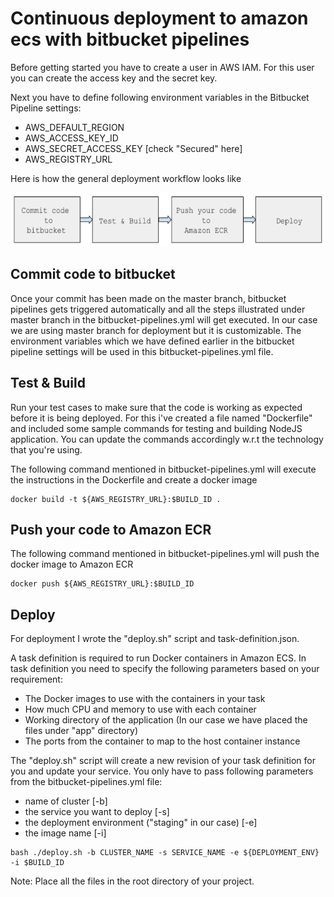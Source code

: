 # Continuous deployment to amazon ecs with bitbucket pipelines

Before getting started you have to create a user in AWS IAM. For this user you can create the access key and the secret key.

Next you have to define following environment variables in the Bitbucket Pipeline settings:

- AWS\_DEFAULT\_REGION
- AWS\_ACCESS\_KEY\_ID
- AWS\_SECRET\_ACCESS\_KEY [check &quot;Secured&quot; here]
- AWS\_REGISTRY\_URL

Here is how the general deployment workflow looks like

![workflow](/workflow.png?raw=true "")

## Commit code to bitbucket

Once your commit has been made on the master branch, bitbucket pipelines gets triggered automatically and all the steps illustrated under master branch in the bitbucket-pipelines.yml will get executed. In our case we are using master branch for deployment but it is customizable. The environment variables which we have defined earlier in the bitbucket pipeline settings will be used in this bitbucket-pipelines.yml file.

## Test &amp; Build

Run your test cases to make sure that the code is working as expected before it is being deployed. For this i&#39;ve created a file named &quot;Dockerfile&quot; and included some sample commands for testing and building NodeJS application. You can update the commands accordingly w.r.t the technology that you&#39;re using.

The following command mentioned in bitbucket-pipelines.yml will execute the instructions in the Dockerfile and create a docker image

    docker build -t ${AWS_REGISTRY_URL}:$BUILD_ID .

## Push your code to Amazon ECR

The following command mentioned in bitbucket-pipelines.yml will push the docker image to Amazon ECR

    docker push ${AWS_REGISTRY_URL}:$BUILD_ID

## Deploy

For deployment I wrote the &quot;deploy.sh&quot; script and task-definition.json.

A task definition is required to run Docker containers in Amazon ECS. In task definition you need to specify the following parameters based on your requirement:

- The Docker images to use with the containers in your task
- How much CPU and memory to use with each container
- Working directory of the application (In our case we have placed the files under &quot;app&quot; directory)
- The ports from the container to map to the host container instance

 The &quot;deploy.sh&quot; script will create a new revision of your task definition for you and update your service. You only have to pass following parameters from the bitbucket-pipelines.yml file:

-    name of cluster [-b]
-    the service you want to deploy [-s]
-    the deployment environment (&quot;staging&quot; in our case) [-e]
-    the image name [-i]

    bash ./deploy.sh -b CLUSTER_NAME -s SERVICE_NAME -e ${DEPLOYMENT_ENV} -i $BUILD_ID



Note: Place all the files in the root directory of your project.
